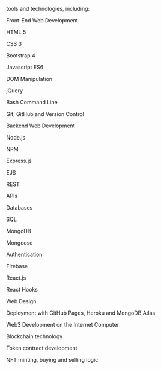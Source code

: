 tools and technologies, including:

Front-End Web Development

HTML 5

CSS 3

Bootstrap 4

Javascript ES6

DOM Manipulation

jQuery

Bash Command Line

Git, GitHub and Version Control

Backend Web Development

Node.js

NPM

Express.js

EJS

REST

APIs

Databases

SQL

MongoDB

Mongoose

Authentication

Firebase

React.js

React Hooks

Web Design

Deployment with GitHub Pages, Heroku and MongoDB Atlas

Web3 Development on the Internet Computer

Blockchain technology

Token contract development

NFT minting, buying and selling logic
